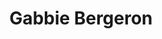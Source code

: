 ---
title: Gabbie Bergeron
position: Undergraduate Researcher
layout: default
contact:
publications: 
image: /images/user-icon.svg
group: undergrad
year-start: 2012
year-end: 2013
---